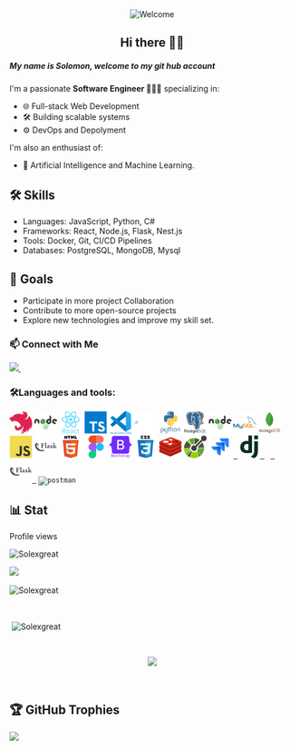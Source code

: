 <div align="center">
<img width="200" height="200" 
	src="https://media1.tenor.com/m/Bpv9wTLKMskAAAAd/computer-nerds.gif" alt="Welcome"/>
<h2>Hi there 👋🏾</h2>
</div>
<div>
<h5>My name is Solomon, welcome to my git hub account </h5> 


I'm a passionate **Software Engineer 👩🏾‍💻** specializing in:
- 🌐 Full-stack Web Development
- 🛠️ Building scalable systems
-	⚙️ DevOps and Depolyment
  
I'm also an enthusiast of:
- 🧠 Artificial Intelligence and Machine Learning.

## 🛠️ Skills
- Languages: JavaScript, Python, C#
- Frameworks: React, Node.js, Flask, Nest.js
- Tools: Docker, Git, CI/CD Pipelines
- Databases: PostgreSQL, MongoDB, Mysql

## 🔭 Goals
-  Participate in more project Collaboration 
-  Contribute to more open-source projects
-  Explore new technologies and improve my skill set.

### 📫 Connect with Me
<a href="https://www.linkedin.com/in/solomon-omisami-052134234/">
  <img src="https://img.shields.io/badge/linkedin-%230077B5.svg?&style=for-the-badge&logo=linkedin&logoColor=white" />
</a>&nbsp;&nbsp;
</br>

### 🛠️Languages and tools:
  <div>
    <code><img src="https://github.com/devicons/devicon/blob/master/icons/nestjs/nestjs-original.svg" title="Nestjs" width="40" height="40" alt="Nestjs" margin='5'/></code>
    <code><img src="https://github.com/devicons/devicon/blob/master/icons/nodejs/nodejs-original-wordmark.svg" title="Node.js" width="40" height="40" alt="Node.js"/></code>
    <code><img src="https://github.com/devicons/devicon/blob/master/icons/react/react-original-wordmark.svg" title="React" alt="React" width="40" height="40"/></code>
    <code><img src ="https://github.com/devicons/devicon/blob/master/icons/typescript/typescript-original.svg" title="TS" width="40" height="40" alt="TS"/></code>
    <code><img src="https://github.com/devicons/devicon/blob/master/icons/vscode/vscode-original-wordmark.svg" title="VSCode" width="40" height="40" alt=""VSCode/></code>
    <code><img src="https://github.com/devicons/devicon/blob/master/icons/tailwindcss/tailwindcss-original-wordmark.svg" title="Tailwind" width="40" height="40" alt="Tailwind"/></code>
    <code><img src="https://github.com/devicons/devicon/blob/master/icons/python/python-original-wordmark.svg" title="Python" width="40" height="40" alt="Python"/></code>
    <code><img src="https://github.com/devicons/devicon/blob/master/icons/postgresql/postgresql-original-wordmark.svg" title="Psql" width="40" height="40" alt="Psql"/></code>
    <code><img src="https://github.com/devicons/devicon/blob/master/icons/nodejs/nodejs-original-wordmark.svg" title="Node.js" width="40" height="40" alt="Node.js"/></code>
    <code><img src="https://github.com/devicons/devicon/blob/master/icons/mysql/mysql-original-wordmark.svg" title="Mysql" width="40" height="40" alt="Mysql"/></code>
    <code><img src="https://github.com/devicons/devicon/blob/master/icons/mongodb/mongodb-original-wordmark.svg" title="MongoDB" width="40" height="40" alt="MongoDB"/></code>
    <code><img src="https://github.com/devicons/devicon/blob/master/icons/javascript/javascript-original.svg" title="Javascript"width="40" height="40" alt="Javascript"/></code>
    <code><img src="https://github.com/devicons/devicon/blob/master/icons/flask/flask-original-wordmark.svg" title="Flask" width="40" height="40" alt="Flask"/></code>
    <code><img src="https://github.com/devicons/devicon/blob/master/icons/html5/html5-original-wordmark.svg" title="Html" width="40" height="40" alt="Html"/></code>
    <code><img src="https://github.com/devicons/devicon/blob/master/icons/figma/figma-original.svg" title="Figma" width="40" height="40" alt="Figma"/></code>
    <code><img src="https://github.com/devicons/devicon/blob/master/icons/bootstrap/bootstrap-plain-wordmark.svg" title="Bootstrap" width="40" height="40" alt="Bootstrap"/></code>
    <code><img src="https://github.com/devicons/devicon/blob/master/icons/css3/css3-original-wordmark.svg" title="CSS" width="40" height="40" alt="CSS"/></code>
    <code><img src="https://github.com/devicons/devicon/blob/master/icons/redis/redis-original.svg" title="Redis" width="40" height="40" alt="Redis"/></code>
    <code><img src="https://github.com/devicons/devicon/blob/master/icons/openapi/openapi-original.svg" title="OpenAi" width="40" height="40" alt="OpenAI"/></code>
    <code><img src="https://github.com/devicons/devicon/blob/master/icons/jira/jira-original.svg" title="Jira" width="40" height="40" alt="Jira"/></code>
    <code><a href="https://www.djangoproject.com/" target="_blank"> <img src="https://github.com/devicons/devicon/blob/master/icons/django/django-plain.svg" alt="django" width="40" 
    height="40"/> </a></code>
    <code> <a href="https://flask.palletsprojects.com/" target="_blank"> <img src="https://raw.githubusercontent.com/devicons/devicon/master/icons/flask/flask-original-wordmark.svg" 
    alt="flask" width="40" height="40"/> </a></code>
   <code><img src="https://res.cloudinary.com/postman/image/upload/t_team_logo/v1629869194/team/2893aede23f01bfcbd2319326bc96a6ed0524eba759745ed6d73405a3a8b67a8" alt="postman" width="40" 
    height="40"/></code>

</div>

## 📊 Stat
Profile views

<p> <img src="https://komarev.com/ghpvc/?username=Solexgreat" alt="Solexgreat" /> </p>

<!-- Profile Visitors -->
![](https://visitor-badge.laobi.icu/badge?page_id=Solexgreat.Solexgreat)
</br>

<p><img src="https://github-readme-stats.vercel.app/api/top-langs?username=Solexgreat&show_icons=true&locale=en&layout=compact&theme=dark" alt="Solexgreat" /></p>
</br>
    
 <p>&nbsp;<img align="center" src="https://github-readme-stats.vercel.app/api?username=Solexgreat&show_icons=true&locale=en&theme=dark" alt="Solexgreat" /></p>
 
 </br>
<p align="center">
  <img width="70%" src="https://github-readme-streak-stats.herokuapp.com/?user=Solexgreat&theme=onedark&custom_title=streak-stats&hide_border=false&layout=compact" />
</p>
 
 </br>

 ## 🏆 GitHub Trophies
![](https://github-profile-trophy.vercel.app/?username=Solexgreat&theme=radical&no-frame=false&no-bg=false&margin-w=4)


